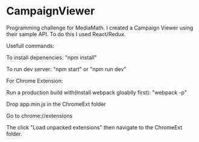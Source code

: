 # CampaignViewer
Programming challenge for MediaMath. I created a Campaign Viewer using their sample API. To do this I used React/Redux.

Usefull commands:

To install depenencies: "npm install"

To run dev server: "npm start" or "npm run dev"

For Chrome Extension:

Run a production build with(Install webpack gloablly first): "webpack -p"

Drop app.min.js in the ChromeExt folder

Go to chrome://extensions

The click "Load unpacked extensions" then navigate to the ChromeExt folder.